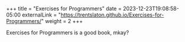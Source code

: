+++
title = "Exercises for Programmers"
date = 2023-12-23T19:08:58-05:00
externalLink = "https://trentslaton.github.io/Exercises-for-Programmers/"
weight = 2
+++

Exercises for Programmers is a good book, mkay?
